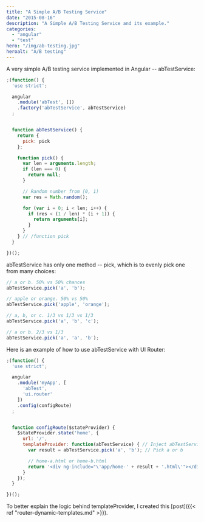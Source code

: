 ```yaml
---
title: "A Simple A/B Testing Service"
date: "2015-08-16"
description: "A Simple A/B Testing Service and its example."
categories:
  - "angular"
  - "test"
hero: "/img/ab-testing.jpg"
heroalt: "A/B testing"
---
```


A very simple A/B testing service implemented in Angular -- abTestService:
<!--more-->

~~~js
;(function() {
  'use strict';

  angular
    .module('abTest', [])
    .factory('abTestService', abTestService)
  ;


  function abTestService() {
    return {
      pick: pick
    };

    function pick() {
      var len = arguments.length;
      if (len === 0) {
        return null;
      }

      // Random number from [0, 1)
      var res = Math.random();

      for (var i = 0; i < len; i++) {
        if (res < (1 / len) * (i + 1)) {
          return arguments[i];
        }
      }
    } // /function pick
  }

})();
~~~

abTestService has only one method -- pick, which is to evenly pick one from many choices:

~~~js
// a or b. 50% vs 50% chances
abTestService.pick('a', 'b');

// apple or orange. 50% vs 50%
abTestService.pick('apple', 'orange');

// a, b, or c. 1/3 vs 1/3 vs 1/3
abTestService.pick('a', 'b', 'c');

// a or b. 2/3 vs 1/3
abTestService.pick('a', 'a', 'b');
~~~

Here is an example of how to use abTestService with UI Router:

~~~js
;(function() {
  'use strict';

  angular
    .module('myApp', [
      'abTest',
      'ui.router'
    ])
    .config(configRoute)
  ;


  function configRoute($stateProvider) {
    $stateProvider.state('home', {
      url: '/',
      templateProvider: function(abTestService) { // Inject abTestService
        var result = abTestService.pick('a', 'b'); // Pick a or b

        // home-a.html or home-b.html
        return '<div ng-include="\'app/home-' + result + '.html\'"></div>';
      }
    });
  }

})();
~~~

To better explain the logic behind templateProvider, I created this [post]({{< ref "router-dynamic-templates.md" >}}).

<br />
